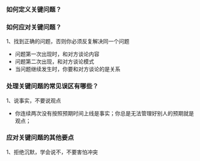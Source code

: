

### 如何定义关键问题？

### 如何应对关键问题？
1、找到正确的问题，否则你必须反复解决同一个问题
- 问题第一次出现时，和对方谈论内容
- 问题第二次出现，和对方谈论模式
- 当问题继续发生时，你要和对方谈论的是关系

### 处理关键问题的常见误区有哪些？
1、说事实，不要说观点
- 你连续两次没有按照预期时间上线是事实；你总是无法管理好别人的预期就是观点；

### 应对关键问题的其他要点
1、拒绝沉默，学会说不，不要害怕冲突




